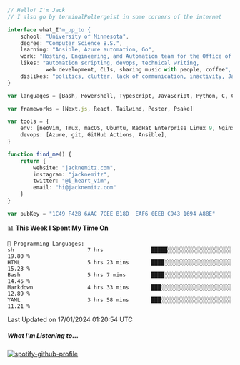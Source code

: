 ```typescript
// Hello! I'm Jack
// I also go by terminalPoltergeist in some corners of the internet

interface what_I'm_up_to {
    school: "University of Minnesota",
    degree: "Computer Science B.S.",
    learning: "Ansible, Azure automation, Go",
    work: "Hosting, Engineering, and Automation team for the Office of Information Technology at UMN",
    likes: "automation scripting, devops, technical writing,
            web development, CLIs, sharing music with people, coffee",
    dislikes: "politics, clutter, lack of communication, inactivity, Java",
}

var languages = [Bash, Powershell, Typescript, JavaScript, Python, C, C++]

var frameworks = [Next.js, React, Tailwind, Pester, Psake]

var tools = {
    env: [neoVim, Tmux, macOS, Ubuntu, RedHat Enterprise Linux 9, Nginx, DigitalOcean, Cloudflare],
    devops: [Azure, git, GitHub Actions, Ansible],
}

function find_me() {
    return {
        website: "jacknemitz.com",
        instagram: "jacknemitz",
        twitter: "@i_heart_vim",
        email: "hi@jacknemitz.com"
    }
}

var pubKey = "1C49 F42B 6AAC 7CEE B18D  EAF6 0EEB C943 1694 A88E"
```

<!--START_SECTION:waka-->
📊 **This Week I Spent My Time On** 

```text
💬 Programming Languages: 
sh                       7 hrs               █████░░░░░░░░░░░░░░░░░░░░   19.80 % 
HTML                     5 hrs 23 mins       ████░░░░░░░░░░░░░░░░░░░░░   15.23 % 
Bash                     5 hrs 7 mins        ████░░░░░░░░░░░░░░░░░░░░░   14.45 % 
Markdown                 4 hrs 33 mins       ███░░░░░░░░░░░░░░░░░░░░░░   12.89 % 
YAML                     3 hrs 58 mins       ███░░░░░░░░░░░░░░░░░░░░░░   11.21 % 
```


 Last Updated on 17/01/2024 01:20:54 UTC
<!--END_SECTION:waka-->

##### What I'm Listening to...

[![spotify-github-profile](https://spotify-github-profile.vercel.app/api/view?uid=jack.nemitz&cover_image=true&show_offline=true&bar_color=53b14f&bar_color_cover=false&background_color=121212FF)](https://spotify-github-profile.vercel.app/api/view?uid=jack.nemitz&redirect=true)

